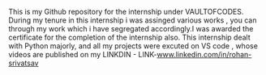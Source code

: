 This is my Github repository for the internship under VAULTOFCODES. During my tenure in this internship i was assinged various works , you can through my work which i have segregated accordingly.I was awarded the certificate for the completion of the internship also.
This internship dealt with Python majorly, and all my projects were excuted on VS code , whose videos are published on my LINKDIN - LINK-www.linkedin.com/in/rohan-srivatsav
